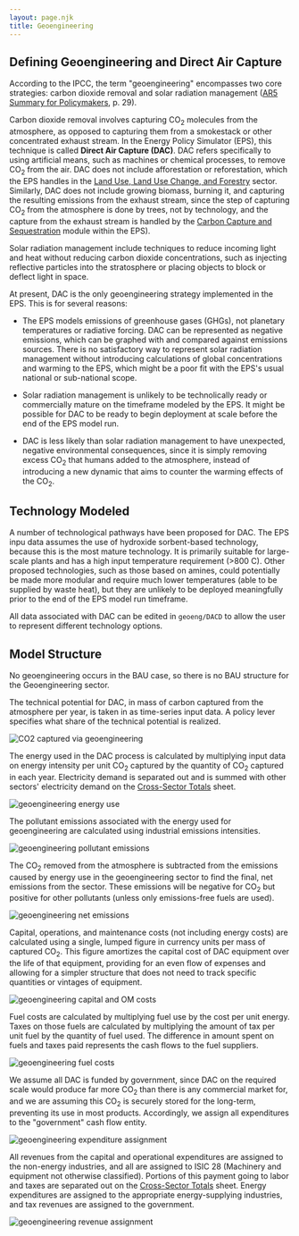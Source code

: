 ```yaml
---
layout: page.njk
title: Geoengineering
---
```


## Defining Geoengineering and Direct Air Capture

According to the IPCC, the term "geoengineering" encompasses two core strategies: carbon dioxide removal and solar radiation management ([AR5 Summary for Policymakers](https://www.ipcc.ch/site/assets/uploads/2018/02/WG1AR5_SPM_FINAL.pdf), p. 29).

Carbon dioxide removal involves capturing CO<sub>2</sub> molecules from the atmosphere, as opposed to capturing them from a smokestack or other concentrated exhaust stream.  In the Energy Policy Simulator (EPS), this technique is called **Direct Air Capture (DAC)**.  DAC refers specifically to using artificial means, such as machines or chemical processes, to remove CO<sub>2</sub> from the air.  DAC does not include afforestation or reforestation, which the EPS handles in the [Land Use, Land Use Change, and Forestry](/lulucf) sector.  Similarly, DAC does not include growing biomass, burning it, and capturing the resulting emissions from the exhaust stream, since the step of capturing CO<sub>2</sub> from the atmosphere is done by trees, not by technology, and the capture from the exhaust stream is handled by the [Carbon Capture and Sequestration](/ccs) module within the EPS).

Solar radiation management include techniques to reduce incoming light and heat without reducing carbon dioxide concentrations, such as injecting reflective particles into the stratosphere or placing objects to block or deflect light in space.

At present, DAC is the only geoengineering strategy implemented in the EPS.  This is for several reasons:

- The EPS models emissions of greenhouse gases (GHGs), not planetary temperatures or radiative forcing.  DAC can be represented as negative emissions, which can be graphed with and compared against emissions sources.  There is no satisfactory way to represent solar radiation management without introducing calculations of global concentrations and warming to the EPS, which might be a poor fit with the EPS's usual national or sub-national scope.

- Solar radiation management is unlikely to be technolically ready or commercially mature on the timeframe modeled by the EPS.  It might be possible for DAC to be ready to begin deployment at scale before the end of the EPS model run.

- DAC is less likely than solar radiation management to have unexpected, negative environmental consequences, since it is simply removing excess CO<sub>2</sub> that humans added to the atmosphere, instead of introducing a new dynamic that aims to counter the warming effects of the CO<sub>2</sub>.

## Technology Modeled

A number of technological pathways have been proposed for DAC.  The EPS inpu data assumes the use of hydroxide sorbent-based technology, because this is the most mature technology.  It is primarily suitable for large-scale plants and has a high input temperature requirement (>800 C).  Other proposed technologies, such as those based on amines, could potentially be made more modular and require much lower temperatures (able to be supplied by waste heat), but they are unlikely to be deployed meaningfully prior to the end of the EPS model run timeframe.

All data associated with DAC can be edited in `geoeng/DACD` to allow the user to represent different technology options.

## Model Structure

No geoengineering occurs in the BAU case, so there is no BAU structure for the Geoengineering sector.

The technical potential for DAC, in mass of carbon captured from the atmosphere per year, is taken in as time-series input data.  A policy lever specifies what share of the technical potential is realized.

![CO2 captured via geoengineering](/geoengineering-Potential.png)

The energy used in the DAC process is calculated by multiplying input data on energy intensity per unit CO<sub>2</sub> captured by the quantity of CO<sub>2</sub> captured in each year.  Electricity demand is separated out and is summed with other sectors' electricity demand on the [Cross-Sector Totals](/cross-sector-totals) sheet.

![geoengineering energy use](/geoengineering-EnergyUse.png)

The pollutant emissions associated with the energy used for geoengineering are calculated using industrial emissions intensities.

![geoengineering pollutant emissions](/geoengineering-PollutantEmissions.png)

The CO<sub>2</sub> removed from the atmosphere is subtracted from the emissions caused by energy use in the geoengineering sector to find the final, net emissions from the sector.  These emissions will be negative for CO<sub>2</sub> but positive for other pollutants (unless only emissions-free fuels are used).

![geoengineering net emissions](/geoengineering-NetEmissions.png)

Capital, operations, and maintenance costs (not including energy costs) are calculated using a single, lumped figure in currency units per mass of captured CO<sub>2</sub>.  This figure amortizes the capital cost of DAC equipment over the life of that equipment, providing for an even flow of expenses and allowing for a simpler structure that does not need to track specific quantities or vintages of equipment.

![geoengineering capital and OM costs](/geoengineering-Costs.png)

Fuel costs are calculated by multiplying fuel use by the cost per unit energy.  Taxes on those fuels are calculated by multiplying the amount of tax per unit fuel by the quantity of fuel used.  The difference in amount spent on fuels and taxes paid represents the cash flows to the fuel suppliers.

![geoengineering fuel costs](/geoengineering-FuelCosts.png)

We assume all DAC is funded by government, since DAC on the required scale would produce far more CO<sub>2</sub> than there is any commercial market for, and we are assuming this CO<sub>2</sub> is securely stored for the long-term, preventing its use in most products.  Accordingly, we assign all expenditures to the "government" cash flow entity.

![geoengineering expenditure assignment](/geoengineering-ExpenditureAssignment.png)

All revenues from the capital and operational expenditures are assigned to the non-energy industries, and all are assigned to ISIC 28 (Machinery and equipment not otherwise classified).  Portions of this payment going to labor and taxes are separated out on the [Cross-Sector Totals](/cross-sector-totals) sheet.  Energy expenditures are assigned to the appropriate energy-supplying industries, and tax revenues are assigned to the government.

![geoengineering revenue assignment](/geoengineering-RevenueAssignment.png)
